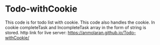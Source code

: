 # Todo-withCookie
This code is for todo list with cookie. This code also handles the cookie. In cookie completeTask and IncompleteTask array in the form of string is stored.
http link for live server:
https://anmolaran.github.io/Todo-withCookie/
